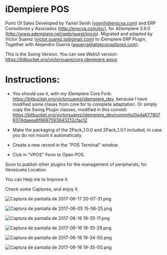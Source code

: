 # iDempiere POS #

Point Of Sales Developed by Yamel Senih (ysenih@erpcya.com) and ERP Consultores y Asociados (http://erpcya.com/es/), for ADempiere 3.9.0 (http://www.adempiere.net/web/guest/inicio). Migrated and adapted by Victor Suarez (victor.suarez.is@gmail.com) to iDempiere ERP Plugin, Together with Alejandro Guerra (aguerra@algeconsultores.com).

This is the Swing Version. You can see WebUI version: https://bitbucket.org/victorsuarez/org.idempiere.wpos

# Instructions:

- You should use it, with my iDempiere Core Fork: https://bitbucket.org/victorsuarez/idempiere_dev, because I have modified some clases from core for to complete adaptation. Or simply copy the Swing Plugin classes, modified in this commit: https://bitbucket.org/victorsuarez/idempiere_dev/commits/0a4a6779079374daeea8f8897593943212cfac12

- Make the packaging of the 2Pack_1.0.0 and 2Pack_1.0.1 included, in case you do not mount it automatically.

- Create a new record in the "POS Terminal" window.

- Cick in "VPOS" Form to Open POS.


Soon to publish other plugins for the management of peripherals, for Venezuela Location.

You can Help me to Improve it.

Check some Captures, and enjoy it.

![Captura de pantalla de 2017-06-17 20-07-31.png](https://bitbucket.org/repo/baaK6xA/images/585810099-Captura%20de%20pantalla%20de%202017-06-17%2020-07-31.png)

![Captura de pantalla de 2017-06-05 15-58-25.png](https://bitbucket.org/repo/baaK6xA/images/894396742-Captura%20de%20pantalla%20de%202017-06-05%2015-58-25.png)

![Captura de pantalla de 2017-06-16 19-35-11.png](https://bitbucket.org/repo/baaK6xA/images/233166208-Captura%20de%20pantalla%20de%202017-06-16%2019-35-11.png)

![Captura de pantalla de 2017-06-16 19-35-29.png](https://bitbucket.org/repo/baaK6xA/images/3387557784-Captura%20de%20pantalla%20de%202017-06-16%2019-35-29.png)

![Captura de pantalla de 2017-06-16 19-34-50.png](https://bitbucket.org/repo/baaK6xA/images/1504489314-Captura%20de%20pantalla%20de%202017-06-16%2019-34-50.png)

![Captura de pantalla de 2017-06-16 19-35-00.png](https://bitbucket.org/repo/baaK6xA/images/2073901311-Captura%20de%20pantalla%20de%202017-06-16%2019-35-00.png)